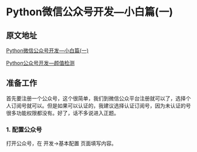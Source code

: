 # Python微信公众号开发—小白篇(一)

## 原文地址
[Python微信公众号开发—小白篇(一)](https://mp.weixin.qq.com/s/iMPUC0yxI-zuf4AjtyAu6g)

[Python公众号开发—颜值检测](https://mp.weixin.qq.com/s/I0DxhIHkeqhc2LeQ2ICHeA)


## 准备工作

首先要注册一个公众号，这个很简单，我们到微信公众平台注册就可以了，选择个人订阅号就可以。但是如果可以认证的，我建议选择认证订阅号，因为未认证的号很多功能权限都没有。好了，话不多说进入正题。


### 1. 配置公众号
打开公众号，在 开发->基本配置 页面填写内容。
















































